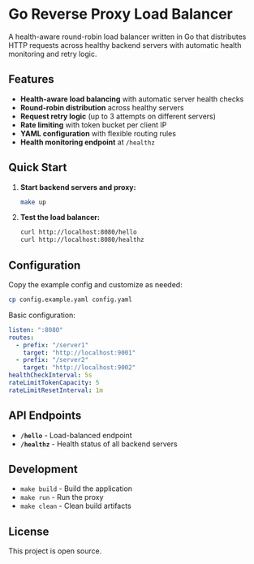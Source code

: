 # Go Reverse Proxy Load Balancer

A health-aware round-robin load balancer written in Go that distributes HTTP requests across healthy backend servers with automatic health monitoring and retry logic.

## Features

- **Health-aware load balancing** with automatic server health checks
- **Round-robin distribution** across healthy servers
- **Request retry logic** (up to 3 attempts on different servers)
- **Rate limiting** with token bucket per client IP
- **YAML configuration** with flexible routing rules
- **Health monitoring endpoint** at `/healthz`

## Quick Start

1. **Start backend servers and proxy:**
   ```bash
   make up
   ```

2. **Test the load balancer:**
   ```bash
   curl http://localhost:8080/hello
   curl http://localhost:8080/healthz
   ```

## Configuration

Copy the example config and customize as needed:
```bash
cp config.example.yaml config.yaml
```

Basic configuration:
```yaml
listen: ":8080"
routes:
  - prefix: "/server1"
    target: "http://localhost:9001"
  - prefix: "/server2"
    target: "http://localhost:9002"
healthCheckInterval: 5s
rateLimitTokenCapacity: 5
rateLimitResetInterval: 1m
```

## API Endpoints

- **`/hello`** - Load-balanced endpoint
- **`/healthz`** - Health status of all backend servers

## Development

- `make build` - Build the application
- `make run` - Run the proxy
- `make clean` - Clean build artifacts

## License

This project is open source.
